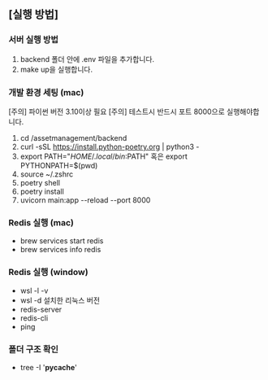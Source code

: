 ## [실행 방법]

### 서버 실행 방법
1. backend 폴더 안에 .env 파일을 추가합니다.
2. make up을 실행합니다.

### 개발 환경 세팅 (mac)
[주의] 파이썬 버전 3.10이상 필요
[주의] 테스트시 반드시 포트 8000으로 실행해야합니다.
1. cd /assetmanagement/backend
2. curl -sSL https://install.python-poetry.org | python3 -
3. export PATH="$HOME/.local/bin:$PATH" 혹은 export PYTHONPATH=$(pwd)
4. source ~/.zshrc
5. poetry shell
6. poetry install
7. uvicorn main:app --reload --port 8000

### Redis 실행 (mac)
- brew services start redis
- brew services info redis

### Redis 실행 (window)
- wsl -l -v
- wsl -d 설치한 리눅스 버전
- redis-server
- redis-cli
- ping

### 폴더 구조 확인
- tree -I '__pycache__'
